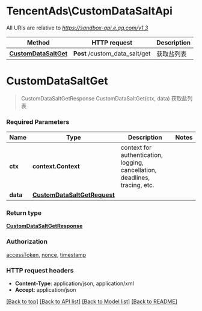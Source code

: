 # TencentAds\CustomDataSaltApi

All URIs are relative to *https://sandbox-api.e.qq.com/v1.3*

Method | HTTP request | Description
------------- | ------------- | -------------
[**CustomDataSaltGet**](CustomDataSaltApi.md#CustomDataSaltGet) | **Post** /custom_data_salt/get | 获取盐列表


# **CustomDataSaltGet**
> CustomDataSaltGetResponse CustomDataSaltGet(ctx, data)
获取盐列表

### Required Parameters

Name | Type | Description  | Notes
------------- | ------------- | ------------- | -------------
 **ctx** | **context.Context** | context for authentication, logging, cancellation, deadlines, tracing, etc.
  **data** | [**CustomDataSaltGetRequest**](CustomDataSaltGetRequest.md)|  | 

### Return type

[**CustomDataSaltGetResponse**](CustomDataSaltGetResponse.md)

### Authorization

[accessToken](../README.md#accessToken), [nonce](../README.md#nonce), [timestamp](../README.md#timestamp)

### HTTP request headers

 - **Content-Type**: application/json, application/xml
 - **Accept**: application/json

[[Back to top]](#) [[Back to API list]](../README.md#documentation-for-api-endpoints) [[Back to Model list]](../README.md#documentation-for-models) [[Back to README]](../README.md)

